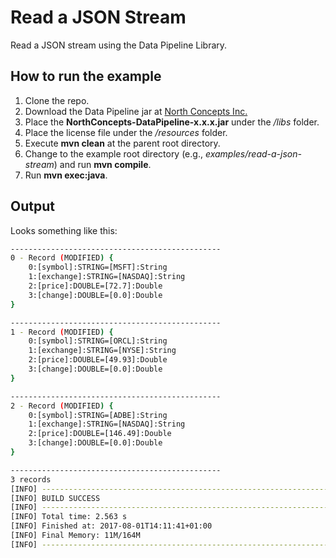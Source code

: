 # Read a JSON Stream

Read a JSON stream using the Data Pipeline Library.

## How to run the example
1. Clone the repo.
2. Download the Data Pipeline jar at [North Concepts Inc.][1]
3. Place the **NorthConcepts-DataPipeline-x.x.x.jar** under the */libs* folder.
4. Place the license file under the */resources* folder.
5. Execute **mvn clean** at the parent root directory.
6. Change to the example root directory (e.g., *examples/read-a-json-stream*) and run **mvn compile**.
7. Run **mvn exec:java**.

[1]: https://northconcepts.com/pricing/ "Data Pipeline Download"

## Output
Looks something like this:
```sh
-----------------------------------------------
0 - Record (MODIFIED) {
    0:[symbol]:STRING=[MSFT]:String
    1:[exchange]:STRING=[NASDAQ]:String
    2:[price]:DOUBLE=[72.7]:Double
    3:[change]:DOUBLE=[0.0]:Double
}

-----------------------------------------------
1 - Record (MODIFIED) {
    0:[symbol]:STRING=[ORCL]:String
    1:[exchange]:STRING=[NYSE]:String
    2:[price]:DOUBLE=[49.93]:Double
    3:[change]:DOUBLE=[0.0]:Double
}

-----------------------------------------------
2 - Record (MODIFIED) {
    0:[symbol]:STRING=[ADBE]:String
    1:[exchange]:STRING=[NASDAQ]:String
    2:[price]:DOUBLE=[146.49]:Double
    3:[change]:DOUBLE=[0.0]:Double
}

-----------------------------------------------
3 records
[INFO] ------------------------------------------------------------------------
[INFO] BUILD SUCCESS
[INFO] ------------------------------------------------------------------------
[INFO] Total time: 2.563 s
[INFO] Finished at: 2017-08-01T14:11:41+01:00
[INFO] Final Memory: 11M/164M
[INFO] ------------------------------------------------------------------------
```